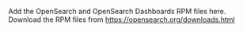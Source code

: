 Add the OpenSearch and OpenSearch Dashboards RPM files here.
Download the RPM files from https://opensearch.org/downloads.html
